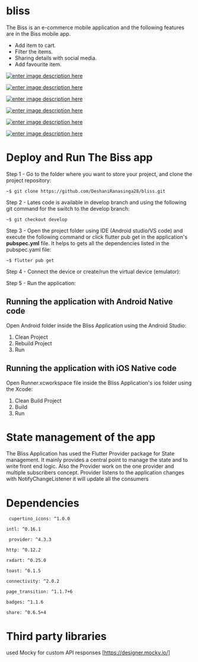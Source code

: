 # bliss

The Biss is an e-commerce mobile application and the following features are in the Biss mobile app.
- Add item to cart.
- Filter the items.
- Sharing details with social media.
- Add favourite item.

[![enter image description here][1]][1]

[![enter image description here][2]][2]

[![enter image description here][3]][3]

[![enter image description here][4]][4]

[![enter image description here][5]][5]

[![enter image description here][6]][6]

  [1]: https://res.cloudinary.com/thinksmart-solution/image/upload/v1634716327/food_sugar_amount/66_ci5fuj.png

  [2]: https://res.cloudinary.com/thinksmart-solution/image/upload/v1634716298/food_sugar_amount/Capture_nht1ij.png
  
  [3]: https://res.cloudinary.com/thinksmart-solution/image/upload/v1634716336/food_sugar_amount/22_nrjp6b.png
  
  [4]: https://res.cloudinary.com/thinksmart-solution/image/upload/v1634716331/food_sugar_amount/23_a5ecbl.png
   
  [5]: https://res.cloudinary.com/thinksmart-solution/image/upload/v1634716342/food_sugar_amount/Capture44_dxks4b.png
    
  [6]: https://res.cloudinary.com/thinksmart-solution/image/upload/v1634716347/food_sugar_amount/Capture445_ep5xqi.png

# Deploy and Run The Biss app

Step 1 - Go to the folder where you want to store your project, and clone the project repository:

` ~$ git clone https://github.com/DeshaniRanasinga28/bliss.git `

Step 2 - Lates code is available in develop branch and using the following git command for the switch to the develop branch:

` ~$ git checkout develop `

Step 3 - Open the project folder using IDE (Android studio/VS code) and execute the following command or click flutter pub get in the application's **pubspec.yml** file. It helps to gets all the dependencies listed in the pubspec.yaml file:

`~$ flutter pub get`

Step 4 - Connect the device or create/run the virtual device (emulator):

Step 5 - Run the application:

## Running the application with Android Native code

Open Android folder inside the Bliss Application using the Android Studio:
1. Clean Project
2. Rebuild Project
3. Run

## Running the application with iOS Native code

Open Runner.xcworkspace file inside the Bliss Application's ios folder using the Xcode: 
1. Clean Build Project
2. Build
3. Run

# State management of the app
The  Bliss Application has used the Flutter Provider package for State management. It mainly provides a central point to manage the state and to write front end logic. Also the Provider work on the one provider and multiple subscribers concept. Provider listens to the application changes with NotifyChangeListener it will update all the consumers

# Dependencies
`  cupertino_icons: ^1.0.0 `

` intl: ^0.16.1 `

`  provider: ^4.3.3 `

` http: ^0.12.2 `

` rxdart: ^0.25.0 `

` toast: ^0.1.5 `

` connectivity: ^2.0.2 `

` page_transition: ^1.1.7+6 `

` badges: ^1.1.6 `

`share: ^0.6.5+4 `

# Third party libraries
used Mocky for custom API responses 
[https://designer.mocky.io/]

